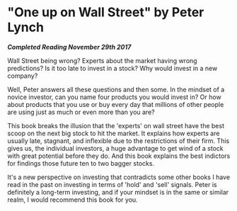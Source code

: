# "One up on Wall Street" by Peter Lynch

***Completed Reading November 29th 2017***

Wall Street being wrong? Experts about the market having wrong predictions? Is it too late to invest in a stock? Why would invest in a new company?

Well, Peter answers all these questions and then some. In the mindset of a novice investor, can you name four products you would invest in? Or how about products that you use or buy every day that millions of other people are using just as much or even more than you are?

This book breaks the illusion that the 'experts' on wall street have the best scoop on the next big stock to hit the market. It explains how experts are usually late, stagnant, and inflexible due to the restrictions of their firm. This gives us, the individual investors, a huge advantage to get wind of a stock with great potential before they do. And this book explains the best indictors for findings those future ten to two bagger stocks.

It's a new perspective on investing that contradicts some other books I have read in the past on investing in terms of 'hold' and 'sell' signals. Peter is definitely a long-term investing, and if your mindset is in the same or similar realm, I would recommend this book for you.
